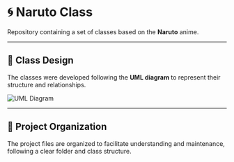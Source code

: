 # 🌀 Naruto Class

Repository containing a set of classes based on the **Naruto** anime.

---

## 📐 Class Design

The classes were developed following the **UML diagram** to represent their structure and relationships.

![UML Diagram](base/naruto-inicial.png)

---

## 📂 Project Organization

The project files are organized to facilitate understanding and maintenance, following a clear folder and class structure.

